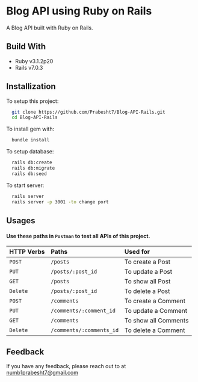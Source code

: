 # Blog API using Ruby on Rails

A Blog API built with Ruby on Rails.




## Build With

 - Ruby v3.1.2p20
 - Rails v7.0.3
 


## Installization

To setup this project:

```bash
  git clone https://github.com/Prabesht7/Blog-API-Rails.git
  cd Blog-API-Rails
```

To install gem with:

```bash
  bundle install
```

To setup database:

```bash
  rails db:create
  rails db:migrate
  rails db:seed
```

To start server:

```bash
  rails server
  rails server -p 3001 -to change port
```


## Usages



#### Use these paths in `Postman` to test all APIs of this project.


| HTTP Verbs | Paths     | Used for                |
| :-------- | :------- | :------------------------- |
| `POST` | `/posts` | To create a Post |
| `PUT` | `/posts/:post_id` | To update a Post |
| `GET` | `/posts` | To show all Post |
| `Delete` | `/posts/:post_id` | To delete a Post |
| `POST` | `/comments` | To create a Comment |
| `PUT` | `/comments/:comment_id` | To update a Comment |
| `GET` | `/comments` | To show all Comments |
| `Delete` | `/comments/:comments_id` | To delete a Comment |



## Feedback

If you have any feedback, please reach out to at numb1prabesht7@gmail.com

